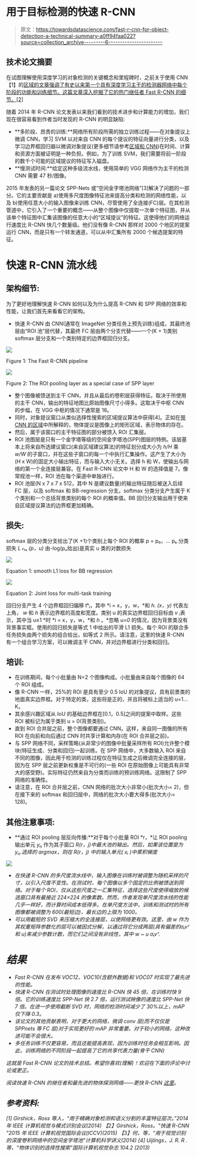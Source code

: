 # 用于目标检测的快速 R-CNN

> 原文：<https://towardsdatascience.com/fast-r-cnn-for-object-detection-a-technical-summary-a0ff94faa022?source=collection_archive---------6----------------------->

## 技术论文摘要

在试图理解使用深度学习的对象检测的关键概念和里程碑时，之前关于使用 CNN【1】的[区域的文章强调了有史以来第一个具有深度学习主干的检测器网络中每个阶段的功能和训练细节。这篇文章深入挖掘了它的热门继任者 Fast R-CNN 的细节。[2]](https://medium.com/@shilpa_47526/r-cnn-for-object-detection-a-technical-summary-9e7bfa8a557c)

随着 2014 年 R-CNN 论文发表以来我们看到的技术进步和计算能力的增加，我们现在很容易看到作者当时发现的 R-CNN 的明显缺陷:

*   **多阶段、昂贵的训练:**网络所有阶段所需的独立训练过程——在对象提议上微调 CNN，学习 SVM 以对来自 CNN 的每个提议的特征向量进行分类，以及学习边界框回归器以微调对象提议(更多细节请参考[区域和 CNN](https://medium.com/@shilpa_47526/r-cnn-for-object-detection-a-technical-summary-9e7bfa8a557c))在时间、计算和资源方面被证明是一种负担。例如，为了训练 SVM，我们需要将前一阶段的数千个可能的区域提议的特征写入磁盘。
*   **慢测试时间:**给定这种多级流水线，使用简单的 VGG 网络作为主干的检测 CNN 需要 47 秒/图像。

2015 年发表的另一篇论文 SPP-Nets 或“空间金字塔池网络”[3]解决了问题的一部分。它的主要贡献是 a)使用多尺度图像特征池来提高分类和检测的网络性能，以及 b)使用任意大小的输入图像来训练 CNN，尽管使用了全连接(FC)层。在其检测管道中，它引入了一个重要的概念——从整个图像中仅提取一次单个特征图，并从该单个特征图中汇集该图像的任意大小的“区域提议”的特征。这使得他们的网络运行速度比 R-CNN 快几个数量级。他们没有像 R-CNN 那样对 2000 个地区的提案运行 CNN，而是只有一个转发通道，可以从中汇集所有 2000 个候选提案的特征。

# 快速 R-CNN 流水线

## 架构细节:

为了更好地理解快速 R-CNN 如何以及为什么提高 R-CNN 和 SPP 网络的效率和性能，让我们首先来看看它的架构。

*   快速 R-CNN 由 CNN(通常在 ImageNet 分类任务上预先训练)组成，其最终池层由“ROI 池”层代替，其最终 FC 层由两个分支代替——一个(K + 1)类别 softmax 层分支和一个类别特定的边界框回归分支。

![](img/93b3a3d47ed56006b9f2ebe7fb88b1bb.png)

Figure 1: The Fast R-CNN pipeline

![](img/a42e73258f6edb33c3f1df26599cf47d.png)

Figure 2: The ROI pooling layer as a special case of SPP layer

*   整个图像被馈送到主干 CNN，并且从最后的卷积层获得特征。取决于所使用的主干 CNN，输出的特征地图比原始图像尺寸小得多。这取决于中枢 CNN 的步幅，在 VGG 中枢的情况下通常是 16。
*   同时，对象提议窗口从类似选择性搜索的区域提议算法中获得[4]。正如在[带 CNN 的区域](https://medium.com/@shilpa_47526/r-cnn-for-object-detection-a-technical-summary-9e7bfa8a557c)中所解释的，物体提议是图像上的矩形区域，表示物体的存在。
*   然后，属于该窗口的主干特征图的部分被馈入 ROI 汇集层。
*   ROI 池图层是只有一个金字塔等级的空间金字塔池(SPP)图层的特例。该层基本上将来自所选建议窗口(来自区域建议算法)的特征划分成大小为 *h/H* 乘 *w/W* 的子窗口，并在这些子窗口的每一个中执行汇集操作。这产生了大小为(H x W)的固定大小输出特征，而与输入大小无关。选择 h 和 W，使输出与网络的第一个全连接层兼容。在 Fast R-CNN 论文中 H 和 W 的选择值是 7。像常规池一样，ROI 池在每个渠道中单独进行。
*   ROI 池层(N x 7 x 7 x 512，其中 N 是建议数量)的输出特征随后被送入后续 FC 层，以及 softmax 和 BB-regression 分支。softmax 分类分支产生属于 K 个类别和一个总括背景类别的每个 ROI 的概率值。BB 回归分支输出用于使来自区域提议算法的边界框更加精确。

## 损失:

softmax 层的分类分支给出了(K +1)个类别上每个 ROI 的概率 p = p₀，… pₖ.分类损失 *L* 𝒸ₗₛ *(p，u)* 由-log(pᵤ给出)是真实 u 类的对数损失

![](img/f6f0bfd70daefbdc42ffbd53e1cbe377.png)

Equation 1: smooth L1 loss for BB regression

![](img/b2fef9ec73346cbdf30bb6b3ce66704d.png)

Equation 2: Joint loss for multi-task training

回归分支产生 4 个边界框回归偏移 tᵏᵢ，其中 *i = x，y，w，*和 *h. (x，y)* 代表左上角， *w* 和 *h* 表示边界框的高度和宽度。类别 u 的真实边界框回归目标由 *v* ᵢ表示，其中当 u≥1 *时 *i = x，y，w，*和 *h* 。*忽略 *u=0* 的情况，因为背景类没有背景事实框。使用的回归损失是等式 1 中给出的平滑 L1 损失。每个 ROI 的联合多任务损失由两个损失的组合给出，如等式 2 所示。请注意，这里的快速 R-CNN 有一个组合学习方案，可以微调主干 CNN，并对边界框进行分类和回归。

## 培训:

*   在训练期间，每个小批量由 N=2 个图像构成。小批量由来自每个图像的 64 个 ROI 组成。
*   像 R-CNN 一样，25%的 ROI 是具有至少 0.5 IoU 的对象提议，具有前景类的地面真实边界框。对于特定的类，这些将是正的，并且将被标上适当的 u=1…K。
*   其余感兴趣区域从 IoU 的基础边界框在[0.1，0.5]之间的提案中取样。这些 ROI 被标记为属于类别 u = 0(背景类别)。
*   直到 ROI 合并层之前，整个图像都要通过 CNN。这样，来自同一图像的所有 ROI 在向前和向后通过 CNN 时共享计算和内存(在 ROI 合并层之前)。
*   与 SPP 网络不同，采样策略(从非常少的图像中批量采样所有 ROI)允许整个模块(特征生成、分类和回归)一起训练。在 SPP 网络中，大多数输入 ROI 来自不同的图像，因此用于检测的训练过程仅在特征生成之后微调完全连接的层，因为在 SPP 层之前更新权重是不可行的(一些 ROI 在原始图像上可能具有非常大的感受野)。实际特征仍然来自为分类而训练的预训练网络。这限制了 SPP 网络的准确性。
*   请注意，在 ROI 合并层之前，CNN 网络的批次大小非常小(批次大小= 2)，但在接下来的 softmax 和回归层中，网络的批次大小要大得多(批次大小= 128)。

## 其他注意事项:

*   **通过 ROI pooling 层反向传播:**对于每个小批量 ROI *r，*让 ROI pooling 输出单元 *yᵣⱼ* 作为其子窗口 *R(r，j)中最大池的输出。*然后，如果该位置*是为 *yᵣⱼ.选择的 argmax，则在 *R(r，j)* 中的输入单元( *xᵢ* )中累积梯度**

*![](img/c55c45337e0e776115c187f235c98703.png)*

*   *在快速 R-CNN 的多尺度流水线中，输入图像在训练时被调整为随机采样的尺寸，以引入尺度不变性。在测试时，每个图像以多个固定的比例被馈送到网络。对于每个 ROI，仅从这些尺度之一汇集特征，选择这些尺度使得缩放的候选窗口具有最接近 224×224 的像素数。然而，作者发现单尺度流水线的性能几乎一样好，而计算时间成本低得多。在单尺度方法中，训练和测试时的所有图像都被调整为 600(最短边)，最长边的上限为 1000。*
*   *可以用截短的 SVD 来压缩大的全连接层，以使网络更有效。这里，由 w 作为其权重矩阵参数化的层可以被因式分解，以通过将它分成两层(具有偏差的σₜvᵀ和 u)来减少参数计数，而它们之间没有非线性，其中 w ~ u σₜvᵀ.*

# *结果*

*   *Fast R-CNN 在发布 VOC12、VOC10(含额外数据)和 VOC07 时实现了最先进的性能。*
*   *快速 R-CNN 在测试时处理图像的速度比 R-CNN 快 45 倍，在训练时快 9 倍。它的训练速度比 SPP-Net 快 2.7 倍，运行测试映像的速度比 SPP-Net 快 7 倍。在进一步使用截断 SVD 时，网络的检测时间减少了 30%以上，mAP 仅下降 0.3。*
*   *该论文的其他贡献表明，对于更大的网络，微调 conv 层(而不仅仅是 SPPnets 等 FC 层)对于实现更好的 mAP 非常重要。对于较小的网络，这种改进可能不会很大。*
*   *多任务训练不仅更容易，而且还能提高表现，因为训练时任务会相互影响。因此，训练网络的不同阶段一起提高了它的共享代表力量(骨干 CNN)*

*这就是 Fast R-CNN 论文的技术总结。希望你喜欢(理解)！欢迎在下面的评论中讨论或更正。*

*阅读快速 R-CNN 的继任者和最先进的物体探测网络——更快 R-CNN [这里](https://medium.com/@shilpa_47526/faster-r-cnn-for-object-detection-a-technical-summary-474c5b857b46)。*

## *参考资料:*

*[1] Girshick，Ross 等人，“用于精确对象检测和语义分割的丰富特征层次。”2014 年 IEEE 计算机视觉与模式识别会议(2014)
【2】Girshick，Ross。"快速 R-CNN "2015 年 IEEE 计算机视觉国际会议(ICCV)(2015)
【3】何，等，“用于视觉识别的深度卷积网络中的空间金字塔池”计算机科学讲义(2014)
[4] Uijlings，J. R. R .等，“物体识别的选择性搜索”国际计算机视觉杂志 104.2 (2013)*